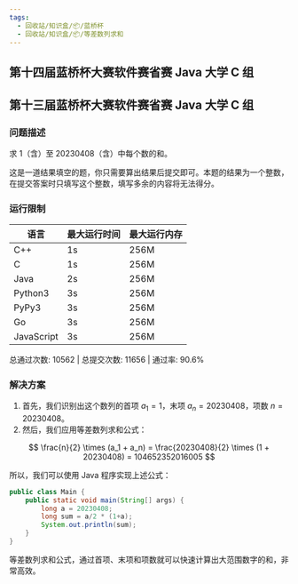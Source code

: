 ```yaml
---
tags:
  - 回收站/知识盒/📦/蓝桥杯
  - 回收站/知识盒/📦/等差数列求和
---
```


## 第十四届蓝桥杯大赛软件赛省赛 Java 大学 C 组

## 第十三届蓝桥杯大赛软件赛省赛 Java 大学 C 组

### 问题描述

求 $1$（含）至 $20230408$（含）中每个数的和。

这是一道结果填空的题，你只需要算出结果后提交即可。本题的结果为一个整数，在提交答案时只填写这个整数，填写多余的内容将无法得分。

### 运行限制

| 语言         | 最大运行时间 | 最大运行内存 |
| ---------- | ------ | ------ |
| C++        | 1s     | 256M   |
| C          | 1s     | 256M   |
| Java       | 2s     | 256M   |
| Python3    | 3s     | 256M   |
| PyPy3      | 3s     | 256M   |
| Go         | 3s     | 256M   |
| JavaScript | 3s     | 256M   |

总通过次数: 10562 | 总提交次数: 11656 | 通过率: 90.6%

### 解决方案

1. 首先，我们识别出这个数列的首项 $a_1 = 1$，末项 $a_n = 20230408$，项数 $n = 20230408$。
2. 然后，我们应用等差数列求和公式：

$$
\frac{n}{2} \times (a_1 + a_n) = \frac{20230408}{2} \times (1 + 20230408) = 104652352016005
$$

所以，我们可以使用 Java 程序实现上述公式：

```Java
public class Main {  
    public static void main(String[] args) {  
        long a = 20230408;
        long sum = a/2 * (1+a);
        System.out.println(sum);  
    }  
}
```

等差数列求和公式，通过首项、末项和项数就可以快速计算出大范围数字的和，非常高效。
